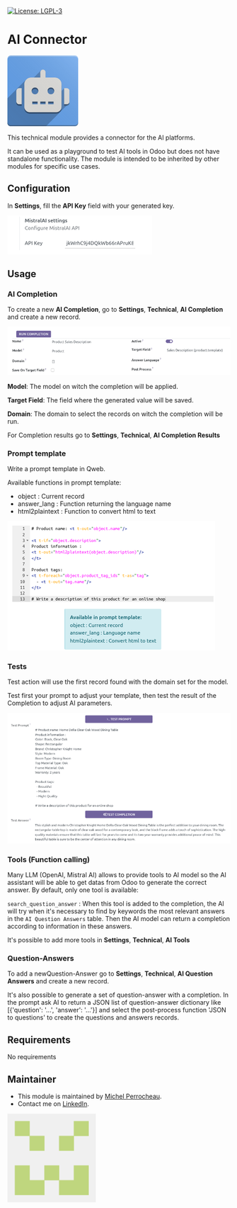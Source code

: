  [![License: LGPL-3](https://img.shields.io/badge/licence-LGPL--3-blue.png)](http://www.gnu.org/licenses/lgpl-3.0-standalone.html)

AI Connector
============

[<img src="./static/description/icon.png" alt="AI Connector Logo" style="width:160px;"/>](https://github.com/myrrkel/odoo-ai)

This technical module provides a connector for the AI platforms.

It can be used as a playground to test AI tools in Odoo but does not have standalone functionality.
The module is intended to be inherited by other modules for specific use cases.

## Configuration

In **Settings**, fill the **API Key** field with your generated key.

![image](./static/img/settings.png)

## Usage

### AI Completion

To create a new **AI Completion**, go to **Settings**, **Technical**, **AI Completion** and create a new record.

![image](./static/img/completion_params.png)

**Model**: The model on witch the completion will be applied.

**Target Field**: The field where the generated value will be saved.

**Domain**: The domain to select the records on witch the completion will be run.

For Completion results go to **Settings**, **Technical**, **AI Completion Results**

### Prompt template

Write a prompt template in Qweb.

Available functions in prompt template:
 - object : Current record
 - answer_lang : Function returning the language name
 - html2plaintext : Function to convert html to text

![image](./static/img/prompt.png)

### Tests

Test action will use the first record found with the domain set for the model.

Test first your prompt to adjust your template, then test the result of the Completion to adjust AI parameters.

![image](./static/img/tests.png)

### Tools (Function calling)

Many LLM (OpenAI, Mistral AI) allows to provide tools to AI model so the AI assistant will be able to get datas from Odoo to generate the correct answer.
By default, only one tool is available:

`search_question_answer` : When this tool is added to the completion, the AI will try when it's necessary to find by keywords the most relevant answers in the `AI Question Answers` table. Then the AI model can return a completion according to information in these answers.

It's possible to add more tools in **Settings**, **Technical**, **AI Tools**


### Question-Answers

To add a newQuestion-Answer go to **Settings**, **Technical**, **AI Question Answers** and create a new record.

It's also possible to generate a set of question-answer with a completion. 
In the prompt ask AI to return a JSON list of question-answer dictionary like [{'question': '...', 'answer': '...'}] and 
select the post-process function 'JSON to questions' to create the questions and answers records.


## Requirements

No requirements

## Maintainer

* This module is maintained by [Michel Perrocheau](https://github.com/myrrkel). 
* Contact me on [LinkedIn](https://www.linkedin.com/in/michel-perrocheau-ba17a4122). 

[<img src="./static/description/logo.png" style="width:200px;"/>](https://github.com/myrrkel)


